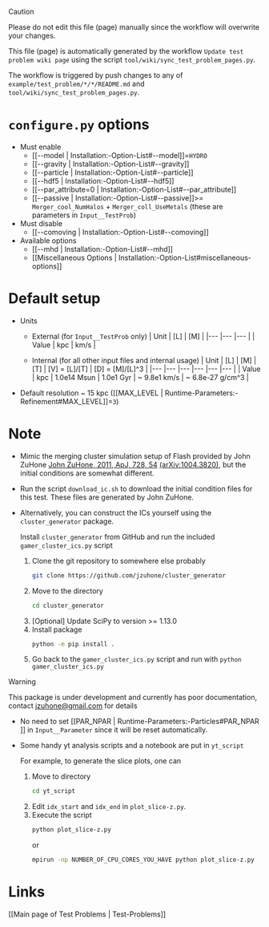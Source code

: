 > [!CAUTION]
> Please do not edit this file (page) manually since the workflow will overwrite your changes.
>
> This file (page) is automatically generated by the workflow `Update test problem wiki page` using the script `tool/wiki/sync_test_problem_pages.py`.
>
> The workflow is triggered by push changes to any of `example/test_problem/*/*/README.md` and `tool/wiki/sync_test_problem_pages.py`.


# `configure.py` options
- Must enable
   - [[--model | Installation:-Option-List#--model]]=`HYDRO`
   - [[--gravity | Installation:-Option-List#--gravity]]
   - [[--particle | Installation:-Option-List#--particle]]
   - [[--hdf5 | Installation:-Option-List#--hdf5]]
   - [[--par_attribute=0 | Installation:-Option-List#--par_attribute]]
   - [[--passive | Installation:-Option-List#--passive]]>= `Merger_cool_NumHalos` + `Merger_coll_UseMetals`
     (these are parameters in `Input__TestProb`)
- Must disable
   - [[--comoving | Installation:-Option-List#--comoving]]
- Available options
   - [[--mhd | Installation:-Option-List#--mhd]]
   - [[Miscellaneous Options | Installation:-Option-List#miscellaneous-options]]


# Default setup
- Units
   - External (for `Input__TestProb` only)
      | Unit  | [L] | [M]  |
      |---    |---  |---   |
      | Value | kpc | km/s |

   - Internal (for all other input files and internal usage)
      | Unit  | [L] | [M]         | [T]       | [V] = [L]/[T] | [D] = [M]/[L]^3  |
      |---    |---  |---          |---        |---            |---               |
      | Value | kpc | 1.0e14 Msun | 1.0e1 Gyr | ~ 9.8e1 km/s  | ~ 6.8e-27 g/cm^3 |

- Default resolution ~ 15 kpc ([[MAX_LEVEL | Runtime-Parameters:-Refinement#MAX_LEVEL]]=`3`)


# Note
- Mimic the merging cluster simulation setup of Flash provided by John ZuHone
  [John ZuHone, 2011, ApJ, 728, 54](https://dx.doi.org/10.1088/0004-637X/728/1/54)
  [(arXiv:1004.3820)](https://arxiv.org/abs/1004.3820), but the initial conditions
  are somewhat different.

- Run the script `download_ic.sh` to download the initial condition files for this test.
  These files are generated by John ZuHone.

- Alternatively, you can construct the ICs yourself using the `cluster_generator` package.

   Install `cluster_generator` from GitHub and run the included `gamer_cluster_ics.py` script
   1. Clone the git repository to somewhere else probably
      ```bash
      git clone https://github.com/jzuhone/cluster_generator
      ```
   2. Move to the directory
      ```bash
      cd cluster_generator
      ```
   3. [Optional] Update SciPy to version >= 1.13.0
   4. Install package
      ```bash
      python -m pip install .
      ```
   5. Go back to the `gamer_cluster_ics.py` script and run with `python gamer_cluster_ics.py`

> [!WARNING]
> This package is under development and currently has poor documentation, contact [jzuhone@gmail.com](mailto:jzuhone@gmail.com) for details

- No need to set [[PAR_NPAR | Runtime-Parameters:-Particles#PAR_NPAR ]] in `Input__Parameter` since it will be reset automatically.

- Some handy yt analysis scripts and a notebook are put in `yt_script`

   For example, to generate the slice plots, one can

   1. Move to directory
      ```bash
      cd yt_script
      ```
   2. Edit `idx_start` and `idx_end` in `plot_slice-z.py`.
   3. Execute the script
      ```bash
      python plot_slice-z.py
      ```
      or
      ```bash
      mpirun -np NUMBER_OF_CPU_CORES_YOU_HAVE python plot_slice-z.py
      ```

# Links
[[Main page of Test Problems | Test-Problems]]

